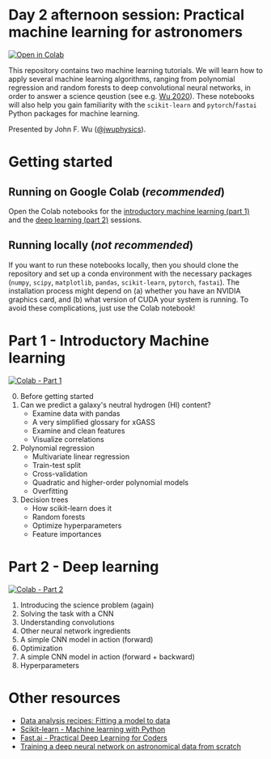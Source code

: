 # Day 2 afternoon session: Practical machine learning for astronomers 
[![Open in Colab](https://colab.research.google.com/assets/colab-badge.svg)](https://colab.research.google.com/github/AstroHackWeek/AstroHackWeek2022)

This repository contains two machine learning tutorials. We will learn how to apply several machine learning algorithms, ranging from polynomial regression and random forests to deep convolutional neural networks, in order to answer a science qeustion (see e.g. [Wu 2020](https://ui.adsabs.harvard.edu/abs/2020ApJ...900..142W/abstract)). These notebooks will also help you gain familiarity with the `scikit-learn` and `pytorch`/`fastai` Python packages for machine learning.

Presented by John F. Wu ([@jwuphysics](https://github.com/jwuphysics)).

# Getting started

## Running on Google Colab (*recommended*)
Open the Colab notebooks for the [introductory machine learning (part 1)](https://colab.research.google.com/github/AstroHackWeek/AstroHackWeek2022/blob/main/day2/01-intro-machine-learning.ipynb) and the [deep learning (part 2)](https://colab.research.google.com/github/AstroHackWeek/AstroHackWeek2022/blob/main/day2/02-deep-learning.ipynb) sessions.

## Running locally (*not recommended*)
If you want to run these notebooks locally, then you should clone the repository and set up a conda environment with the necessary packages (`numpy`, `scipy`, `matplotlib`, `pandas`, `scikit-learn`, `pytorch`, `fastai`). The installation process might depend on (a) whether you have an NVIDIA graphics card, and (b) what version of CUDA your system is running. To avoid these complications, just use the Colab notebook!

# Part 1 - Introductory Machine learning 
[![Colab - Part 1](https://colab.research.google.com/assets/colab-badge.svg)](https://colab.research.google.com/github/AstroHackWeek/AstroHackWeek2022/blob/main/day2/01-intro-machine-learning.ipynb)

0. Before getting started
1. Can we predict a galaxy's neutral hydrogen (HI) content?
    - Examine data with pandas
    - A very simplified glossary for xGASS
    - Examine and clean features
    - Visualize correlations
2. Polynomial regression
    - Multivariate linear regression
    - Train-test split
    - Cross-validation
    - Quadratic and higher-order polynomial models
    - Overfitting
3. Decision trees
    - How scikit-learn does it
    - Random forests
    - Optimize hyperparameters
    - Feature importances

# Part 2 - Deep learning
[![Colab - Part 2](https://colab.research.google.com/assets/colab-badge.svg)](https://colab.research.google.com/github/AstroHackWeek/AstroHackWeek2022/blob/main/day2/02-deep-learning.ipynb)

1. Introducing the science problem (again)
2. Solving the task with a CNN
3. Understanding convolutions
4. Other neural network ingredients
5. A simple CNN model in action (forward)
6. Optimization
7. A simple CNN model in action (forward + backward)
8. Hyperparameters

# Other resources

- [Data analysis recipes: Fitting a model to data](https://arxiv.org/abs/1008.4686)
- [Scikit-learn - Machine learning with Python](https://scikit-learn.org/stable/)
- [Fast.ai - Practical Deep Learning for Coders](https://course.fast.ai/)
- [Training a deep neural network on astronomical data from scratch](https://jwuphysics.github.io/blog/galaxies/astrophysics/deep%20learning/computer%20vision/fastai/2020/05/26/training-a-deep-cnn.html)
